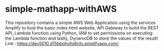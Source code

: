 # simple-mathapp-withAWS
This repository contains a simple AWS Web Application using the services Amplify to host the basic index.html website, API Gateway to bulid the REST API, Lambda function using Python, IAM to set permissions on executing the Lambda function and lastly, DynamoDB to store the values of the result!  
Link : https://dev5010.d15bbqhofq8rdv.amplifyapp.com/
